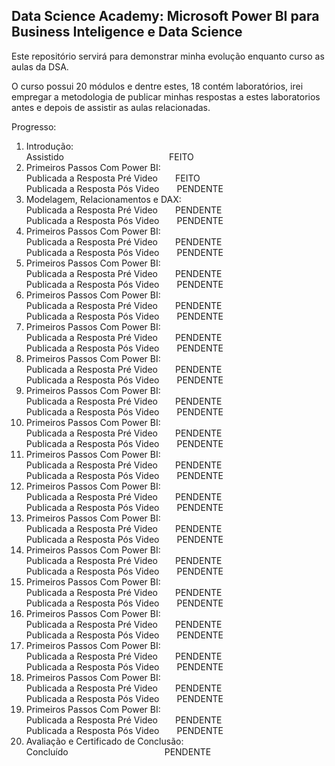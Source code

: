 ## Data Science Academy: Microsoft Power BI para Business Inteligence e Data Science

Este repositório servirá para demonstrar minha evolução enquanto curso as aulas da DSA.  
  
O curso possui 20 módulos e dentre estes, 18 contém laboratórios, irei empregar a metodologia de publicar minhas respostas a estes laboratorios antes e depois de assistir as aulas relacionadas.  
  
Progresso:  
1. Introdução:  
Assistido&emsp;&emsp;&emsp;&emsp;&emsp;&emsp;&emsp;&emsp;&emsp;&emsp;&emsp;&emsp;FEITO  
2. Primeiros Passos Com Power BI:  
Publicada a Resposta Pré Video&emsp;&emsp;FEITO  
Publicada a Resposta Pós Video&emsp;&emsp;PENDENTE  
3. Modelagem, Relacionamentos e DAX:  
Publicada a Resposta Pré Video&emsp;&emsp;PENDENTE  
Publicada a Resposta Pós Video&emsp;&emsp;PENDENTE  
4. Primeiros Passos Com Power BI:  
Publicada a Resposta Pré Video&emsp;&emsp;PENDENTE  
Publicada a Resposta Pós Video&emsp;&emsp;PENDENTE  
5. Primeiros Passos Com Power BI:  
Publicada a Resposta Pré Video&emsp;&emsp;PENDENTE  
Publicada a Resposta Pós Video&emsp;&emsp;PENDENTE  
6. Primeiros Passos Com Power BI:  
Publicada a Resposta Pré Video&emsp;&emsp;PENDENTE  
Publicada a Resposta Pós Video&emsp;&emsp;PENDENTE  
7. Primeiros Passos Com Power BI:  
Publicada a Resposta Pré Video&emsp;&emsp;PENDENTE  
Publicada a Resposta Pós Video&emsp;&emsp;PENDENTE  
8. Primeiros Passos Com Power BI:  
Publicada a Resposta Pré Video&emsp;&emsp;PENDENTE  
Publicada a Resposta Pós Video&emsp;&emsp;PENDENTE  
9. Primeiros Passos Com Power BI:  
Publicada a Resposta Pré Video&emsp;&emsp;PENDENTE  
Publicada a Resposta Pós Video&emsp;&emsp;PENDENTE  
10. Primeiros Passos Com Power BI:  
Publicada a Resposta Pré Video&emsp;&emsp;PENDENTE  
Publicada a Resposta Pós Video&emsp;&emsp;PENDENTE  
11. Primeiros Passos Com Power BI:  
Publicada a Resposta Pré Video&emsp;&emsp;PENDENTE  
Publicada a Resposta Pós Video&emsp;&emsp;PENDENTE  
12. Primeiros Passos Com Power BI:  
Publicada a Resposta Pré Video&emsp;&emsp;PENDENTE  
Publicada a Resposta Pós Video&emsp;&emsp;PENDENTE  
13. Primeiros Passos Com Power BI:  
Publicada a Resposta Pré Video&emsp;&emsp;PENDENTE  
Publicada a Resposta Pós Video&emsp;&emsp;PENDENTE  
14. Primeiros Passos Com Power BI:  
Publicada a Resposta Pré Video&emsp;&emsp;PENDENTE  
Publicada a Resposta Pós Video&emsp;&emsp;PENDENTE  
15. Primeiros Passos Com Power BI:  
Publicada a Resposta Pré Video&emsp;&emsp;PENDENTE  
Publicada a Resposta Pós Video&emsp;&emsp;PENDENTE  
16. Primeiros Passos Com Power BI:  
Publicada a Resposta Pré Video&emsp;&emsp;PENDENTE  
Publicada a Resposta Pós Video&emsp;&emsp;PENDENTE  
17. Primeiros Passos Com Power BI:  
Publicada a Resposta Pré Video&emsp;&emsp;PENDENTE  
Publicada a Resposta Pós Video&emsp;&emsp;PENDENTE  
18. Primeiros Passos Com Power BI:  
Publicada a Resposta Pré Video&emsp;&emsp;PENDENTE  
Publicada a Resposta Pós Video&emsp;&emsp;PENDENTE  
19. Primeiros Passos Com Power BI:  
Publicada a Resposta Pré Video&emsp;&emsp;PENDENTE  
Publicada a Resposta Pós Video&emsp;&emsp;PENDENTE  
20. Avaliação e Certificado de Conclusão:  
Concluído&emsp;&emsp;&emsp;&emsp;&emsp;&emsp;&emsp;&emsp;&emsp;&emsp;&emsp;PENDENTE  
